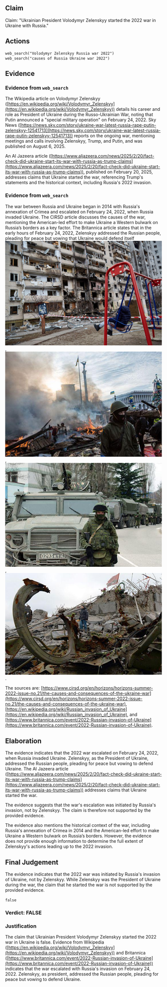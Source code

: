 ## Claim
Claim: "Ukrainian President Volodymyr Zelenskyy started the 2022 war in Ukraine with Russia."

## Actions
```
web_search("Volodymyr Zelenskyy Russia war 2022")
web_search("causes of Russia Ukraine war 2022")
```

## Evidence
### Evidence from `web_search`
The Wikipedia article on Volodymyr Zelenskyy ([https://en.wikipedia.org/wiki/Volodymyr_Zelenskyy](https://en.wikipedia.org/wiki/Volodymyr_Zelenskyy)) details his career and role as President of Ukraine during the Russo-Ukrainian War, noting that Putin announced a "special military operation" on February 24, 2022. Sky News ([https://news.sky.com/story/ukraine-war-latest-russia-rape-putin-zelenskyy-12541713](https://news.sky.com/story/ukraine-war-latest-russia-rape-putin-zelenskyy-12541713)) reports on the ongoing war, mentioning meetings and calls involving Zelenskyy, Trump, and Putin, and was published on August 6, 2025.

An Al Jazeera article ([https://www.aljazeera.com/news/2025/2/20/fact-check-did-ukraine-start-its-war-with-russia-as-trump-claims](https://www.aljazeera.com/news/2025/2/20/fact-check-did-ukraine-start-its-war-with-russia-as-trump-claims)), published on February 20, 2025, addresses claims that Ukraine started the war, referencing Trump's statements and the historical context, including Russia's 2022 invasion.


### Evidence from `web_search`
The war between Russia and Ukraine began in 2014 with Russia's annexation of Crimea and escalated on February 24, 2022, when Russia invaded Ukraine. The CIRSD article discusses the causes of the war, mentioning the American-led effort to make Ukraine a Western bulwark on Russia’s borders as a key factor. The Britannica article states that in the early hours of February 24, 2022, Zelenskyy addressed the Russian people, pleading for peace but vowing that Ukraine would defend itself ![image 883](media/2025-08-06_18-15-1754504125-782009.jpg), ![image 878](media/2025-08-06_18-15-1754504124-329330.jpg), ![image 879](media/2025-08-06_18-15-1754504124-650968.jpg), ![image 880](media/2025-08-06_18-15-1754504125-155065.jpg).

The sources are: [https://www.cirsd.org/en/horizons/horizons-summer-2022-issue-no.21/the-causes-and-consequences-of-the-ukraine-war](https://www.cirsd.org/en/horizons/horizons-summer-2022-issue-no.21/the-causes-and-consequences-of-the-ukraine-war), [https://en.wikipedia.org/wiki/Russian_invasion_of_Ukraine](https://en.wikipedia.org/wiki/Russian_invasion_of_Ukraine), and [https://www.britannica.com/event/2022-Russian-invasion-of-Ukraine](https://www.britannica.com/event/2022-Russian-invasion-of-Ukraine).


## Elaboration
The evidence indicates that the 2022 war escalated on February 24, 2022, when Russia invaded Ukraine. Zelenskyy, as the President of Ukraine, addressed the Russian people, pleading for peace but vowing to defend Ukraine. The Al Jazeera article ([https://www.aljazeera.com/news/2025/2/20/fact-check-did-ukraine-start-its-war-with-russia-as-trump-claims](https://www.aljazeera.com/news/2025/2/20/fact-check-did-ukraine-start-its-war-with-russia-as-trump-claims)) addresses claims that Ukraine started the war.

The evidence suggests that the war's escalation was initiated by Russia's invasion, not by Zelenskyy. The claim is therefore not supported by the provided evidence.

The evidence also mentions the historical context of the war, including Russia's annexation of Crimea in 2014 and the American-led effort to make Ukraine a Western bulwark on Russia’s borders. However, the evidence does not provide enough information to determine the full extent of Zelenskyy's actions leading up to the 2022 invasion.


## Final Judgement
The evidence indicates that the 2022 war was initiated by Russia's invasion of Ukraine, not by Zelenskyy. While Zelenskyy was the President of Ukraine during the war, the claim that he started the war is not supported by the provided evidence.

`false`

### Verdict: FALSE

### Justification
The claim that Ukrainian President Volodymyr Zelenskyy started the 2022 war in Ukraine is false. Evidence from Wikipedia ([https://en.wikipedia.org/wiki/Volodymyr_Zelenskyy](https://en.wikipedia.org/wiki/Volodymyr_Zelenskyy)) and Britannica ([https://www.britannica.com/event/2022-Russian-invasion-of-Ukraine](https://www.britannica.com/event/2022-Russian-invasion-of-Ukraine)) indicates that the war escalated with Russia's invasion on February 24, 2022. Zelenskyy, as president, addressed the Russian people, pleading for peace but vowing to defend Ukraine.
